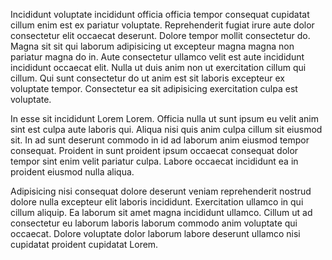 Incididunt voluptate incididunt officia officia tempor consequat cupidatat cillum enim est ex pariatur voluptate. Reprehenderit fugiat irure aute dolor consectetur elit occaecat deserunt. Dolore tempor mollit consectetur do. Magna sit sit qui laborum adipisicing ut excepteur magna magna non pariatur magna do in. Aute consectetur ullamco velit est aute incididunt incididunt occaecat elit. Nulla ut duis anim non ut exercitation cillum qui cillum. Qui sunt consectetur do ut anim est sit laboris excepteur ex voluptate tempor. Consectetur ea sit adipisicing exercitation culpa est voluptate.

In esse sit incididunt Lorem Lorem. Officia nulla ut sunt ipsum eu velit anim sint est culpa aute laboris qui. Aliqua nisi quis anim culpa cillum sit eiusmod sit. In ad sunt deserunt commodo in id ad laborum anim eiusmod tempor consequat. Proident in sunt proident ipsum occaecat consequat dolor tempor sint enim velit pariatur culpa. Labore occaecat incididunt ea in proident eiusmod nulla aliqua.

Adipisicing nisi consequat dolore deserunt veniam reprehenderit nostrud dolore nulla excepteur elit laboris incididunt. Exercitation ullamco in qui cillum aliquip. Ea laborum sit amet magna incididunt ullamco. Cillum ut ad consectetur eu laborum laboris laborum commodo anim voluptate qui occaecat. Dolore voluptate dolor laborum labore deserunt ullamco nisi cupidatat proident cupidatat Lorem.